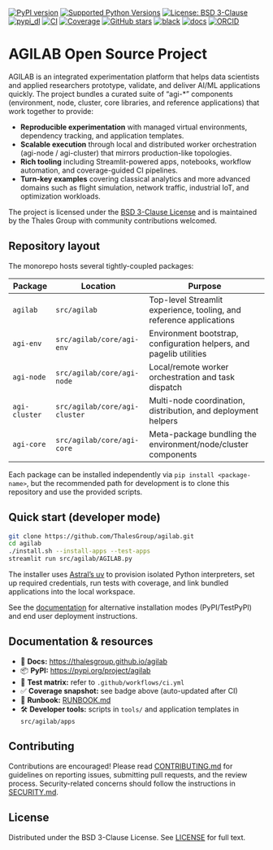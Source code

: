 [![PyPI version](https://img.shields.io/badge/PyPI-2025.10.31.post2-informational?logo=pypi)](https://pypi.org/project/agilab)
[![Supported Python Versions](https://img.shields.io/pypi/pyversions/agilab.svg)](https://pypi.org/project/agilab/)
[![License: BSD 3-Clause](https://img.shields.io/badge/License-BSD%203--Clause-blue.svg)](https://opensource.org/licenses/BSD-3-Clause)
[![pypi_dl](https://img.shields.io/pypi/dm/agilab)]()
[![CI](https://github.com/ThalesGroup/agilab/actions/workflows/ci.yml/badge.svg)](https://github.com/ThalesGroup/agilab/actions/workflows/ci.yml) [![Coverage](https://codecov.io/gh/ThalesGroup/agilab/branch/main/graph/badge.svg?token=Cynz0It5VV)](https://codecov.io/gh/ThalesGroup/agilab)
[![GitHub stars](https://img.shields.io/github/stars/ThalesGroup/agilab.svg)](https://github.com/ThalesGroup/agilab)
[![black](https://img.shields.io/badge/code%20style-black-000000.svg)]()
[![docs](https://img.shields.io/badge/docs-online-brightgreen.svg)](https://thalesgroup.github.io/agilab)
[![ORCID](https://img.shields.io/badge/ORCID-0009--0003--5375--368X-A6CE39?logo=orcid)](https://orcid.org/0009-0003-5375-368X)


# AGILAB Open Source Project

AGILAB is an integrated experimentation platform that helps data scientists and applied researchers prototype, validate,
and deliver AI/ML applications quickly. The project bundles a curated suite of “agi-*” components (environment, node,
cluster, core libraries, and reference applications) that work together to provide:

- **Reproducible experimentation** with managed virtual environments, dependency tracking, and application templates.
- **Scalable execution** through local and distributed worker orchestration (agi-node / agi-cluster) that mirrors
  production-like topologies.
- **Rich tooling** including Streamlit-powered apps, notebooks, workflow automation, and coverage-guided CI pipelines.
- **Turn‑key examples** covering classical analytics and more advanced domains such as flight simulation, network traffic,
  industrial IoT, and optimization workloads.

The project is licensed under the [BSD 3-Clause License](https://github.com/ThalesGroup/agilab/blob/main/LICENSE) and is
maintained by the Thales Group with community contributions welcomed.

## Repository layout

The monorepo hosts several tightly-coupled packages:

| Package | Location | Purpose |
| --- | --- | --- |
| `agilab` | `src/agilab` | Top-level Streamlit experience, tooling, and reference applications |
| `agi-env` | `src/agilab/core/agi-env` | Environment bootstrap, configuration helpers, and pagelib utilities |
| `agi-node` | `src/agilab/core/agi-node` | Local/remote worker orchestration and task dispatch |
| `agi-cluster` | `src/agilab/core/agi-cluster` | Multi-node coordination, distribution, and deployment helpers |
| `agi-core` | `src/agilab/core/agi-core` | Meta-package bundling the environment/node/cluster components |

Each package can be installed independently via `pip install <package-name>`, but the recommended path for development is
to clone this repository and use the provided scripts.

## Quick start (developer mode)

```bash
git clone https://github.com/ThalesGroup/agilab.git
cd agilab
./install.sh --install-apps --test-apps
streamlit run src/agilab/AGILAB.py
```

The installer uses [Astral’s uv](https://github.com/astral-sh/uv) to provision isolated Python interpreters, set up
required credentials, run tests with coverage, and link bundled applications into the local workspace.

See the [documentation](https://thalesgroup.github.io/agilab) for alternative installation modes (PyPI/TestPyPI) and end
user deployment instructions.

## Documentation & resources

- 📘 **Docs:** https://thalesgroup.github.io/agilab
- 📦 **PyPI:** https://pypi.org/project/agilab
- 🧪 **Test matrix:** refer to `.github/workflows/ci.yml`
- ✅ **Coverage snapshot:** see badge above (auto-updated after CI)
- 🧾 **Runbook:** [RUNBOOK.md](RUNBOOK.md)
- 🛠️ **Developer tools:** scripts in `tools/` and application templates in `src/agilab/apps`

## Contributing

Contributions are encouraged! Please read [CONTRIBUTING.md](CONTRIBUTING.md) for guidelines on reporting issues,
submitting pull requests, and the review process. Security-related concerns should follow the instructions in
[SECURITY.md](SECURITY.md).

## License

Distributed under the BSD 3-Clause License. See [LICENSE](LICENSE) for full text.
